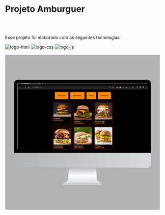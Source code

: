 <h1>Projeto Amburguer</h1>
<br>
<br>
<p> Esse projeto foi elaborado com as seguintes tecnologias</p>
<img src='https://img.shields.io/badge/HTML5-E34F26?style=for-the-badge&logo=html5&logoColor=white' alt='logo-html'/>
<img src='https://img.shields.io/badge/CSS3-1572B6?style=for-the-badge&logo=css3&logoColor=white' alt='logo-css'/>
<img src='https://img.shields.io/badge/JavaScript-323330?style=for-the-badge&logo=javascript&logoColor=F7DF1E' alt='logo-js'/>

<br>
<br>
<img src="https://github.com/LindolfoGadelha/projeto-amburguer-git/blob/master/img/Design%20sem%20nome%20(2).png?raw=true">

